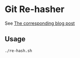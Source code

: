 # Git Re-hasher

See [The corresponding blog post](https://zachlysobey.github.io/personal-site/2019-08-29-git-merkle-tree-fun)

## Usage

```
./re-hash.sh
```
